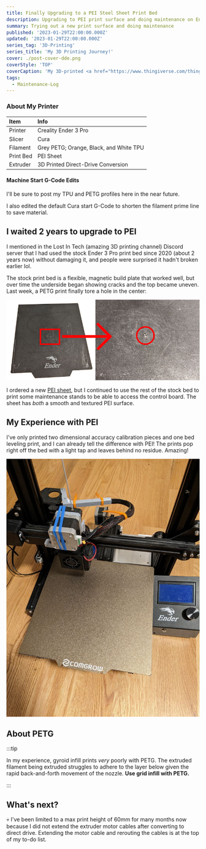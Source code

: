 ```yaml
---
title: Finally Upgrading to a PEI Steel Sheet Print Bed
description: Upgrading to PEI print surface and doing maintenance on Ender 3 Pro
summary: Trying out a new print surface and doing maintenance
published: '2023-01-29T22:00:00.000Z'
updated: '2023-01-29T22:00:00.000Z'
series_tag: '3D-Printing'
series_title: 'My 3D Printing Journey!'
cover: ./post-cover-dde.png
coverStyle: 'TOP'
coverCaption: 'My 3D-printed <a href="https://www.thingiverse.com/thing:3386628">direct drive adapter</a>; I recommend finding another design with the extruder closer to the hot end'
tags:
  - Maintenance-Log
---
```


### About My Printer

| Item      | Info                                    |
| :-------- | :-------------------------------------- |
| Printer   | Creality Ender 3 Pro                    |
| Slicer    | Cura                                    |
| Filament  | Grey PETG; Orange, Black, and White TPU |
| Print Bed | PEI Sheet                               |
| Extruder  | 3D Printed Direct-Drive Conversion      |

#### Machine Start G-Code Edits

I'll be sure to post my TPU and PETG profiles here in the near future.

I also edited the default Cura start G-Code to shorten the filament prime line to save material.

## I waited 2 years to upgrade to PEI

I mentioned in the Lost In Tech (amazing 3D printing channel) Discord server that I had used the stock Ender 3 Pro print bed since 2020 (about 2 years now) without damaging it, and people were surprised it hadn't broken earlier lol.

The stock print bed is a flexible, magnetic build plate that worked well, but over time the underside began showing cracks and the top became uneven. Last week, a PETG print finally tore a hole in the  center:

![stock Ender 3 Pro print bed with damage](./stock-print-bed-damage.png)

I ordered a new [PEI sheet](https://www.amazon.com/dp/B09TVGDJYP/), but I continued to use the rest of the stock bed to print some maintenance stands to be able to access the control board. The sheet has *both* a smooth and textured PEI surface. 

## My Experience with PEI

I've only printed two dimensional accuracy calibration pieces and one bed leveling print, and I can already tell the difference with PEI! The prints pop right off the bed with a light tap and leaves behind no residue. Amazing!

![PEI steel sheet print surface](./pei-sheet.jpg)

## About PETG

:::tip

In my experience, gyroid infill prints *very* poorly with PETG. The extruded filament being extruded struggles to adhere to the layer below given the rapid back-and-forth movement of the nozzle. __Use grid infill with PETG.__

:::

## What's next?

💀 I've been limited to a max print height of 60mm for many months now because I did not extend the extruder motor cables after converting to direct drive. Extending the motor cable and rerouting the cables is at the top of my to-do list.
